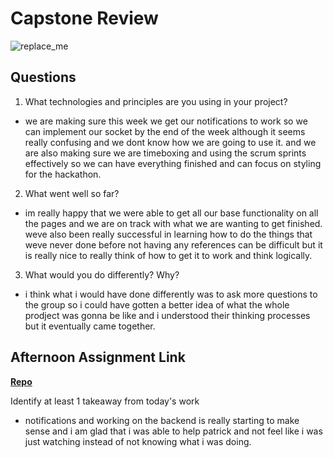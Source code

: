 # Capstone Review

![replace_me](https://codeworks.blob.core.windows.net/public/assets/img/illustrations/placeholder.svg)

## Questions

1. What technologies and principles are you using in your project?

- we are making sure this week we get our notifications to work so we can implement our socket by the end of the week although it seems really confusing and we dont know how we are going to use it. and we are also making sure we are timeboxing and using the scrum sprints effectively so we can have everything finished and can focus on styling for the hackathon.

2. What went well so far?

- im really happy that we were able to get all our base functionality on all the pages and we are on track with what we are wanting to get finished. weve also been really successful in learning how to do the things that weve never done before not having any references can be difficult but it is really nice to really think of how to get it to work and think logically.

3. What would you do differently? Why?

- i think what i would have done differently was to ask more questions to the group so i could have gotten a better idea of what the whole prodject was gonna be like and i understood their thinking processes but it eventually came together.

## Afternoon Assignment Link

**[Repo](https://github.com/pkrueger/lego-traders)**

Identify at least 1 takeaway from today's work

- notifications and working on the backend is really starting to make sense and i am glad that i was able to help patrick and not feel like i was just watching instead of not knowing what i was doing.
